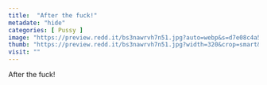 ```yaml
---
title:  "After the fuck!"
metadate: "hide"
categories: [ Pussy ]
image: "https://preview.redd.it/bs3nawrvh7n51.jpg?auto=webp&s=d7e08c4a53081b16b9081d4ab4aa1acdfa854a14"
thumb: "https://preview.redd.it/bs3nawrvh7n51.jpg?width=320&crop=smart&auto=webp&s=33802b5ed47722fc266f087957e4088ae3a7048f"
visit: ""
---
```

After the fuck!
